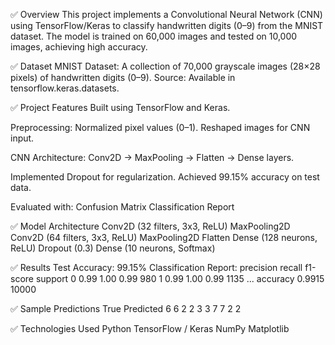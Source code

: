 ✅ Overview
This project implements a Convolutional Neural Network (CNN) using TensorFlow/Keras to classify handwritten digits (0–9) from the MNIST dataset.
The model is trained on 60,000 images and tested on 10,000 images, achieving high accuracy.

✅ Dataset
MNIST Dataset: A collection of 70,000 grayscale images (28×28 pixels) of handwritten digits (0–9).
Source: Available in tensorflow.keras.datasets.

✅ Project Features
Built using TensorFlow and Keras.

Preprocessing:
Normalized pixel values (0–1).
Reshaped images for CNN input.

CNN Architecture:
Conv2D → MaxPooling → Flatten → Dense layers.

Implemented Dropout for regularization.
Achieved 99.15% accuracy on test data.

Evaluated with:
Confusion Matrix
Classification Report

✅ Model Architecture
Conv2D (32 filters, 3x3, ReLU)
MaxPooling2D
Conv2D (64 filters, 3x3, ReLU)
MaxPooling2D
Flatten
Dense (128 neurons, ReLU)
Dropout (0.3)
Dense (10 neurons, Softmax)

✅ Results
Test Accuracy: 99.15%
Classification Report:
precision    recall    f1-score    support
0     0.99       1.00      0.99       980
1     0.99       1.00      0.99      1135
...
accuracy                          0.9915    10000

✅ Sample Predictions
True	Predicted
6	      6
2	      2
3      	3
7	      7
2	      2

✅ Technologies Used
Python
TensorFlow / Keras
NumPy
Matplotlib
